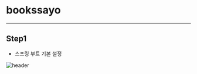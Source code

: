# bookssayo
***
## Step1
* 스프링 부트 기본 설정

![header](https://capsule-render.vercel.app/api?type=waving&color=gradient@customColorList=10&height=200&section=header&text=JobStick%20%E2%80%93%20AI%20Interview%20Backend&fontSize=50&animation=twinkling&frontAlign=68&frontAlignY=36)

